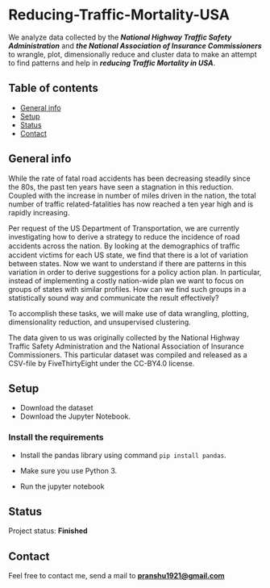 # Reducing-Traffic-Mortality-USA

We analyze data collected by the _**National Highway Traffic Safety Administration**_ and _**the National Association of Insurance Commissioners**_ to wrangle, plot, dimensionally reduce and cluster data to make an attempt to find patterns and help in _**reducing Traffic Mortality in USA**_.


## Table of contents
* [General info](#general-info)
* [Setup](#setup)
* [Status](#status)
* [Contact](#contact)

## General info

While the rate of fatal road accidents has been decreasing steadily since the 80s, the past ten years have seen a stagnation in this reduction. Coupled with the increase in number of miles driven in the nation, the total number of traffic related-fatalities has now reached a ten year high and is rapidly increasing.

Per request of the US Department of Transportation, we are currently investigating how to derive a strategy to reduce the incidence of road accidents across the nation. By looking at the demographics of traﬃc accident victims for each US state, we find that there is a lot of variation between states. Now we want to understand if there are patterns in this variation in order to derive suggestions for a policy action plan. In particular, instead of implementing a costly nation-wide plan we want to focus on groups of states with similar profiles. How can we find such groups in a statistically sound way and communicate the result effectively?

To accomplish these tasks, we will make use of data wrangling, plotting, dimensionality reduction, and unsupervised clustering.

The data given to us was originally collected by the National Highway Traffic Safety Administration and the National Association of Insurance Commissioners. This particular dataset was compiled and released as a CSV-file by FiveThirtyEight under the CC-BY4.0 license.

## Setup
* Download the dataset 
* Download the Jupyter Notebook.

### Install the requirements
 
* Install the pandas library using command `pip install pandas`.
* Make sure you use Python 3.
    
    
* Run the jupyter notebook

## Status
Project status: **Finished**

## Contact
Feel free to contact me, send a mail to **pranshu1921@gmail.com**
